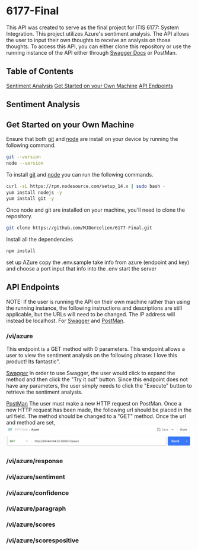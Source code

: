 # 6177-Final
This API was created to serve as the final project for ITIS 6177: System Integration. 
This project utilizes Azure's sentiment analysis. 
The API allows the user to input their own thoughts to receive an analysis on those thoughts.
To access this API, you can either clone this repository or use the running instance of the API either through [Swagger Docs](http://24.144.104.32:3000/docs/) or PostMan.

## Table of Contents
[Sentiment Analysis]()
[Get Started on your Own Machine]()
[API Endpoints]()

## Sentiment Analysis

## Get Started on your Own Machine
Ensure that both [git](https://github.com/git-guides/install-git) and [node](https://nodejs.org/en/download/package-manager) are install on your device by running the following command.

```bash
git --version
node --version
```

To install [git](https://github.com/git-guides/install-git) and [node](https://nodejs.org/en/download/package-manager) you can run the following commands.

```bash
curl -sL https://rpm.nodesource.com/setup_14.x | sudo bash -
yum install nodejs -y
yum install git -y
```

Once node and git are installed on your machine, you'll need to clone the repository.
```bash
git clone https://github.com/MJDorcelien/6177-Final.git
```

Install all the dependencies
```bash
npm install
```

set up AZure 
copy the .env.sample
take info from azure (endpoint and key) and choose a port
input that info into the .env
start the server

## API Endpoints
NOTE: If the user is running the API on their own machine rather than using the running instance, the following instructions and descriptions are still applicable, but the URLs will need to be changed. The IP address will instead be localhost. For [Swagger](http://localhost:3000/docs) and [PostMan](http://localhost:3000/v1/azure).
### /vi/azure
This endpoint is a GET method with 0 parameters.
This endpoint allows a user to view the sentiment analysis on the following phrase: I love this product! Its fantastic".

[Swagger](http://24.144.104.32:3000/docs/#/default/get_azure)
In order to use Swagger, the user would click to expand the method and then click the "Try it out" button. 
Since this endpoint does not have any parameters, the user simply needs to click the "Execute" button to retrieve the sentiment analysis.

[PostMan](http://localhost:3000/v1/azure)
The user must make a new HTTP request on PostMan. Once a new HTTP request has been made, the following url should be placed in the url field. The method should be changed to a "GET" method. Once the url and method are set, 
![/v1/azure PostMan Request](/images/azure%20postman%20request.png)

### /vi/azure/response
### /vi/azure/sentiment
### /vi/azure/confidence
### /vi/azure/paragraph
### /vi/azure/scores
### /vi/azure/scorespositive
